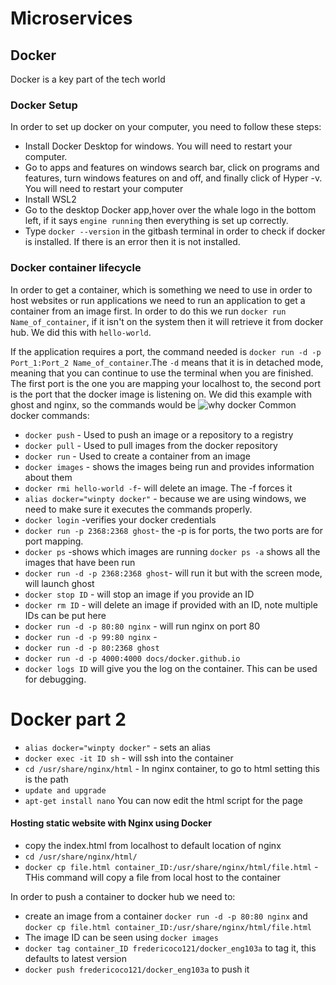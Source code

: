 # Microservices
## Docker
Docker is a key part of the tech world
### Docker Setup
In order to set up docker on your computer, you need to follow these steps:
- Install Docker Desktop for windows. You will need to restart your computer.
- Go to apps and features on windows search bar, click on programs and features, turn windows features on and off, and finally click of Hyper -v. You will need to restart your computer
- Install WSL2
- Go to the desktop Docker app,hover over the whale logo in the bottom left, if it says `engine running` then everything is set up correctly. 
- Type `docker --version` in the gitbash terminal in order to check if docker is installed. If there is an error then it is not installed.
### Docker container lifecycle
In order to get a container, which is something we need to use in order to host websites or run applications we need to run an application to get a container from an image first. In order to do this we run `docker run Name_of_container`, if it isn't on the system then it will retrieve it from docker hub. We did this with `hello-world`.

If the application requires a port, the command needed is `docker run -d -p Port_1:Port_2 Name_of_container`.The `-d` means that it is in detached mode, meaning that you can continue to use the terminal when you are finished. The first port is the one you are mapping your localhost to, the second port is the port that the docker image is listening on. We did this example with ghost and nginx, so the commands would be
![why docker](https://user-images.githubusercontent.com/39882040/156179107-7690cbc4-480d-48a6-94e7-386dededd412.PNG)
Common docker commands:
- `docker push` - Used to push an image or a repository to a registry
- `docker pull` - Used to pull images from the docker repository
- `docker run` - Used to create a container from an image
- `docker images` - shows the images being run and provides information about them
- `docker rmi hello-world -f`- will delete an image. The -f forces it
- `alias docker="winpty docker"` - because we are using windows, we need to make sure it executes the commands properly.
- `docker login` -verifies your docker credentials
- `docker run -p 2368:2368 ghost`- the -p is for ports, the two ports are for port mapping.
- `docker ps` -shows which images are running `docker ps -a` shows all the images that have been run
- `docker run -d -p 2368:2368 ghost`- will run it but with the screen mode, will launch ghost
- `docker stop ID` - will stop an image if you provide an ID
- `docker rm ID` - will delete an image if provided with an ID, note multiple IDs can be put here
- `docker run -d -p 80:80 nginx` - will run nginx on port 80
- `docker run -d -p 99:80 nginx` -
- `docker run -d -p 80:2368 ghost`
- `docker run -d -p 4000:4000 docs/docker.github.io`
- `docker logs ID` will give you the log on the container. This can be used for debugging.

# Docker part 2
- `alias docker="winpty docker"` - sets an alias
- `docker exec -it ID sh` - will ssh into the container
- `cd /usr/share/nginx/html` - In nginx container, to go to html setting this is the path
- `update and upgrade`
- `apt-get install nano`
You can now edit the html script for the page

#### Hosting static website with Nginx using Docker
-  copy the index.html from localhost to default location of nginx
-  `cd /usr/share/nginx/html/`
-  `docker cp file.html container_ID:/usr/share/nginx/html/file.html` - THis command will copy a file from local host to the container 

In order to push a container to docker hub we need to:
- create an image from a container `docker run -d -p 80:80 nginx` and `docker cp file.html container_ID:/usr/share/nginx/html/file.html`
- The image ID can be seen using `docker images`
-  `docker tag container_ID fredericoco121/docker_eng103a` to tag it, this defaults to latest version 
-  `docker push fredericoco121/docker_eng103a` to push it
